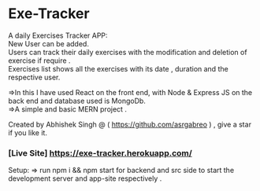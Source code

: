 # Exe-Tracker
A daily Exercises Tracker APP:</br>
New User can be added.</br>
Users can track their daily exercises with the modification and deletion of exercise if require .</br>
Exercises list shows all the exercises with its date , duration and the respective user.</br>


=>In this I have used React on the front end, with Node & Express JS on the back end and database used is MongoDb.</br>
=>A simple and basic MERN project .</br>

Created by Abhishek Singh @ ( https://github.com/asrgabreo ) , give a star if you like it.</br>

### [Live Site] https://exe-tracker.herokuapp.com/ 

Setup:
=> run npm i && npm start for backend and src side to start the development server and app-site respectively .</br>
